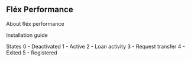 ## Fléx Performance

About fléx performance

Installation guide

States
0 - Deactivated
1 - Active
2 - Loan activity
3 - Request transfer
4 - Exited
5 - Registered
